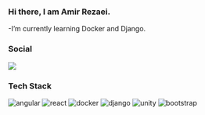 ### Hi there, I am **Amir Rezaei**.

<!--
**ameerezae/ameerezae** is a ✨ _special_ ✨ repository because its `README.md` (this file) appears on your GitHub profile.

Here are some ideas to get you started:
👋
- 🔭 I’m currently working on learning docker.
- 🌱 I’m currently learning Docker.
- 👯 I’m looking to collaborate on ...
- 🤔 I’m looking for help with ...
- 💬 Ask me about ...
- 📫 How to reach me: ...
- 😄 Pronouns: ...
- ⚡ Fun fact: ...
-->

-I’m currently learning Docker and Django.
<!-- 
### Top Languages
 ![Top Langs](https://github-readme-stats.vercel.app/api/top-langs/?username=ameerezae&layout=compact) -->


### Social
<a href="https://stackoverflow.com/users/12771510/amir-rezaei" target="_blank">
 <img src="https://img.shields.io/static/v1?message=StackOverflow&logo=stackoverflow&labelColor=5c5c5c&color=ffa500&logoColor=white&label=%20&style=flat-square">
</a>

### Tech Stack
<img src="https://img.shields.io/static/v1?message=Angular&logo=angular&labelColor=dd1b16&color=dd1b16&logoColor=white&label=%20&style=flat-square" alt="angular"> <img src="https://img.shields.io/static/v1?message=React&logo=React&labelColor=61DBFB&color=61DBFB&logoColor=black&label=%20&style=flat-square" alt="react"> <img src="https://img.shields.io/static/v1?message=Docker&logo=docker&labelColor=384d54&color=0db7ed&logoColor=white&label=%20&style=flat-square" alt="docker"> <img src="https://img.shields.io/static/v1?message=Django&logo=django&labelColor=092e20&color=092e20&logoColor=white&label=%20&style=flat-square" alt="django"> <img src="https://img.shields.io/static/v1?message=Unity&logo=unity&labelColor=222C37&color=222C37&logoColor=white&label=%20&style=flat-square" alt="unity"> <img src="https://img.shields.io/static/v1?message=Bootstrap&logo=bootstrap&labelColor=563d7c&color=563d7c&logoColor=white&label=%20&style=flat-square" alt="bootstrap">
